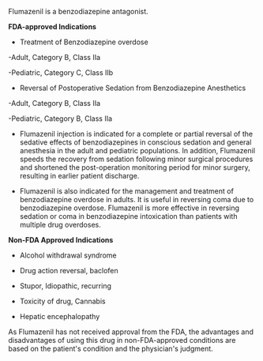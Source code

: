 Flumazenil is a benzodiazepine antagonist.

**FDA-approved Indications**

- Treatment of Benzodiazepine overdose

-Adult, Category B, Class IIa

-Pediatric, Category C, Class IIb

- Reversal of Postoperative Sedation from Benzodiazepine Anesthetics

-Adult, Category B, Class IIa

-Pediatric, Category B, Class IIa

- Flumazenil injection is indicated for a complete or partial reversal of the sedative effects of benzodiazepines in conscious sedation and general anesthesia in the adult and pediatric populations. In addition, Flumazenil speeds the recovery from sedation following minor surgical procedures and shortened the post-operation monitoring period for minor surgery, resulting in earlier patient discharge.

- Flumazenil is also indicated for the management and treatment of benzodiazepine overdose in adults. It is useful in reversing coma due to benzodiazepine overdose. Flumazenil is more effective in reversing sedation or coma in benzodiazepine intoxication than patients with multiple drug overdoses.

**Non-FDA Approved Indications**

- Alcohol withdrawal syndrome

- Drug action reversal, baclofen

- Stupor, Idiopathic, recurring

- Toxicity of drug, Cannabis

- Hepatic encephalopathy

As Flumazenil has not received approval from the FDA, the advantages and disadvantages of using this drug in non-FDA-approved conditions are based on the patient's condition and the physician's judgment.